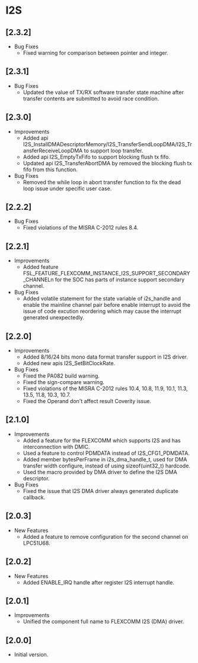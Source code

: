 # I2S

## [2.3.2]

- Bug Fixes
  - Fixed warning for comparison between pointer and integer.

## [2.3.1]

- Bug Fixes
  - Updated the value of TX/RX software transfer state machine after transfer contents are submitted to avoid race condition.

## [2.3.0]

- Improvements
  - Added api I2S_InstallDMADescriptorMemory/I2S_TransferSendLoopDMA/I2S_TransferReceiveLoopDMA to support loop transfer.
  - Added api I2S_EmptyTxFifo to support blocking flush tx fifo.
  - Updated api I2S_TransferAbortDMA by removed the blocking flush tx fifo from this function.
- Bug Fixes
  - Removed the while loop in abort transfer function to fix the dead loop issue under specific user case.

## [2.2.2]

- Bug Fixes
  - Fixed violations of the MISRA C-2012 rules 8.4.

## [2.2.1]

- Improvements
  - Added feature FSL_FEATURE_FLEXCOMM_INSTANCE_I2S_SUPPORT_SECONDARY_CHANNELn for the SOC has parts of instance support secondary channel.
- Bug Fixes
  - Added volatile statement for the state variable of i2s_handle and enable the mainline channel pair before enable interrupt to avoid the issue of code excution reordering which may cause the interrupt generated unexpectedly.

## [2.2.0]

- Improvements
  - Added 8/16/24 bits mono data format transfer support in I2S driver.
  - Added new apis I2S_SetBitClockRate.
- Bug Fixes
  - Fixed the PA082 build warning.
  - Fixed the sign-compare warning.
  - Fixed violations of the MISRA C-2012 rules 10.4, 10.8, 11.9, 10.1, 11.3, 13.5, 11.8, 10.3, 10.7.
  - Fixed the Operand don't affect result Coverity issue.

## [2.1.0]

- Improvements
  - Added a feature for the FLEXCOMM which supports I2S and has interconnection with DMIC.
  - Used a feature to control PDMDATA instead of I2S_CFG1_PDMDATA.
  - Added member bytesPerFrame in i2s_dma_handle_t, used for DMA transfer width configure,
    instead of using sizeof(uint32_t) hardcode.
  - Used the macro provided by DMA driver to define the I2S DMA descriptor.
- Bug Fixes
  - Fixed the issue that I2S DMA driver always generated duplicate callback.

## [2.0.3]

- New Features
  - Added a feature to remove configuration for the second channel on LPC51U68.

## [2.0.2]

- New Features
  - Added ENABLE_IRQ handle after register I2S interrupt handle.

## [2.0.1]

- Improvements
  - Unified the component full name to FLEXCOMM I2S (DMA) driver.

## [2.0.0]

- Initial version.
